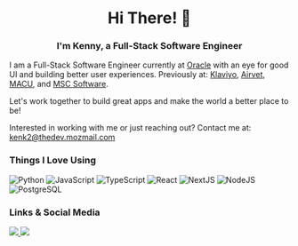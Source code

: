 <h1 align="center">
  Hi There! 👋
</h1>

<h3 align="center">
  I'm Kenny, a Full-Stack Software Engineer
</h3>

I am a Full-Stack Software Engineer currently at <a href="https://oracle.com">Oracle</a> with an eye for good UI and building better user experiences. Previously at: <a href="https://klaviyo.com/" target="_blank">Klaviyo</a>, <a href="https://airvet.com" target="_blank">Airvet</a>, <a href="https://macu.com" target="_blank">MACU</a>, and <a href="https://hexagon.com/company/divisions/manufacturing-intelligence/msc-software" target="_blank">MSC Software</a>.

Let's work together to build great apps and make the world a better place to be!

Interested in working with me or just reaching out? Contact me at: <a href="mailto:kenk2@thedev.mozmail.com">kenk2@thedev.mozmail.com</a>

### Things I Love Using

![Python](https://img.shields.io/badge/python-3670A0?style=for-the-badge&logo=python&logoColor=ffdd54)
![JavaScript](https://img.shields.io/badge/JavaScript-323330?style=for-the-badge&logo=javascript&logoColor=F7DF1E)
![TypeScript](https://img.shields.io/badge/TypeScript-007ACC?style=for-the-badge&logo=typescript&logoColor=white)
![React](https://img.shields.io/badge/React-20232A?style=for-the-badge&logo=react&logoColor=61DAFB)
![NextJS](https://img.shields.io/badge/next.js-000000?style=for-the-badge&logo=nextdotjs&logoColor=white)
![NodeJS](https://img.shields.io/badge/Node.js-339933?style=for-the-badge&logo=nodedotjs&logoColor=white)
![PostgreSQL](https://img.shields.io/badge/PostgreSQL-316192?style=for-the-badge&logo=postgresql&logoColor=white)

### Links & Social Media

<a href="https://linkedin.com/in/kenk-9cfn483/">
  <img src="https://img.shields.io/badge/LinkedIn-0077B5?style=for-the-badge&logo=linkedin"/>
</a>
<a href="https://leetcode.com/kenk2/">
  <img src="https://img.shields.io/badge/-LeetCode-FFA116?style=for-the-badge&logo=LeetCode"/>
</a>





